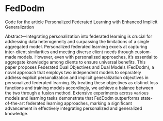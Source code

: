 # FedDodm
Code for the article Personalized Federated Learning with Enhanced Implicit Generalization

Abstract—Integrating personalization into federated learning is crucial for addressing data heterogeneity and surpassing the limitations of a single aggregated model. Personalized federated learning excels at capturing inter-client similarities and meeting diverse client needs through custom-made models. However, even with personalized approaches, it’s essential to aggregate knowledge among clients to ensure universal benefits. This paper proposes Federated Dual Objectives and Dual Models (FedDodm), a novel approach that employs two independent models to separately address explicit personalization and implicit generalization objectives in personalized federated learning. By treating these objectives as distinct loss functions and training models accordingly, we achieve a balance between the two through a fusion method. Extensive experiments across various models and learning tasks demonstrate that FedDodm outperforms state-of-the-art federated learning approaches, marking a significant advancement in effectively integrating personalized and generalized knowledge.
